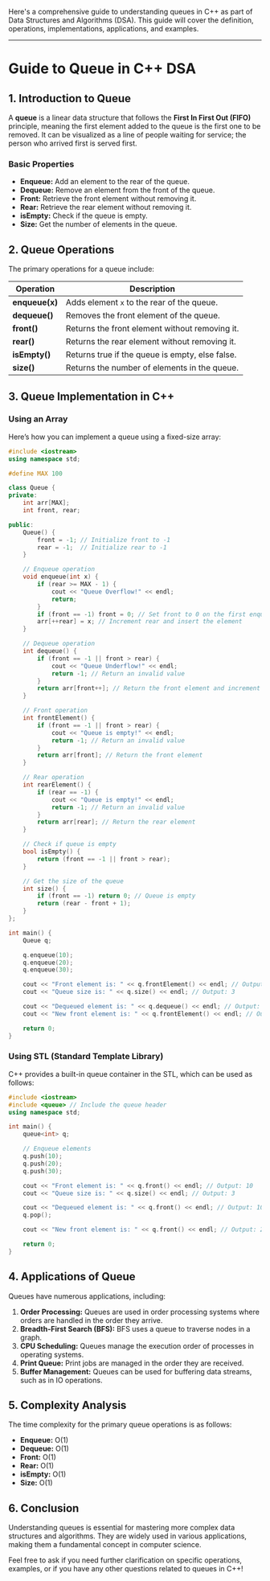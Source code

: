 Here's a comprehensive guide to understanding queues in C++ as part of Data Structures and Algorithms (DSA). This guide will cover the definition, operations, implementations, applications, and examples.

---

# **Guide to Queue in C++ DSA**

## **1. Introduction to Queue**
A **queue** is a linear data structure that follows the **First In First Out (FIFO)** principle, meaning the first element added to the queue is the first one to be removed. It can be visualized as a line of people waiting for service; the person who arrived first is served first.

### **Basic Properties**
- **Enqueue:** Add an element to the rear of the queue.
- **Dequeue:** Remove an element from the front of the queue.
- **Front:** Retrieve the front element without removing it.
- **Rear:** Retrieve the rear element without removing it.
- **isEmpty:** Check if the queue is empty.
- **Size:** Get the number of elements in the queue.

## **2. Queue Operations**
The primary operations for a queue include:

| Operation   | Description                           |
|-------------|---------------------------------------|
| **enqueue(x)**  | Adds element `x` to the rear of the queue. |
| **dequeue()**   | Removes the front element of the queue.     |
| **front()**     | Returns the front element without removing it. |
| **rear()**      | Returns the rear element without removing it.  |
| **isEmpty()**   | Returns true if the queue is empty, else false. |
| **size()**      | Returns the number of elements in the queue.   |

## **3. Queue Implementation in C++**

### **Using an Array**
Here’s how you can implement a queue using a fixed-size array:

```cpp
#include <iostream>
using namespace std;

#define MAX 100

class Queue {
private:
    int arr[MAX];
    int front, rear;

public:
    Queue() {
        front = -1; // Initialize front to -1
        rear = -1;  // Initialize rear to -1
    }

    // Enqueue operation
    void enqueue(int x) {
        if (rear >= MAX - 1) {
            cout << "Queue Overflow!" << endl;
            return;
        }
        if (front == -1) front = 0; // Set front to 0 on the first enqueue
        arr[++rear] = x; // Increment rear and insert the element
    }

    // Dequeue operation
    int dequeue() {
        if (front == -1 || front > rear) {
            cout << "Queue Underflow!" << endl;
            return -1; // Return an invalid value
        }
        return arr[front++]; // Return the front element and increment front
    }

    // Front operation
    int frontElement() {
        if (front == -1 || front > rear) {
            cout << "Queue is empty!" << endl;
            return -1; // Return an invalid value
        }
        return arr[front]; // Return the front element
    }

    // Rear operation
    int rearElement() {
        if (rear == -1) {
            cout << "Queue is empty!" << endl;
            return -1; // Return an invalid value
        }
        return arr[rear]; // Return the rear element
    }

    // Check if queue is empty
    bool isEmpty() {
        return (front == -1 || front > rear);
    }

    // Get the size of the queue
    int size() {
        if (front == -1) return 0; // Queue is empty
        return (rear - front + 1);
    }
};

int main() {
    Queue q;

    q.enqueue(10);
    q.enqueue(20);
    q.enqueue(30);

    cout << "Front element is: " << q.frontElement() << endl; // Output: 10
    cout << "Queue size is: " << q.size() << endl; // Output: 3

    cout << "Dequeued element is: " << q.dequeue() << endl; // Output: 10
    cout << "New front element is: " << q.frontElement() << endl; // Output: 20

    return 0;
}
```

### **Using STL (Standard Template Library)**
C++ provides a built-in queue container in the STL, which can be used as follows:

```cpp
#include <iostream>
#include <queue> // Include the queue header
using namespace std;

int main() {
    queue<int> q;

    // Enqueue elements
    q.push(10);
    q.push(20);
    q.push(30);

    cout << "Front element is: " << q.front() << endl; // Output: 10
    cout << "Queue size is: " << q.size() << endl; // Output: 3

    cout << "Dequeued element is: " << q.front() << endl; // Output: 10
    q.pop();

    cout << "New front element is: " << q.front() << endl; // Output: 20

    return 0;
}
```

## **4. Applications of Queue**
Queues have numerous applications, including:

1. **Order Processing:** Queues are used in order processing systems where orders are handled in the order they arrive.
2. **Breadth-First Search (BFS):** BFS uses a queue to traverse nodes in a graph.
3. **CPU Scheduling:** Queues manage the execution order of processes in operating systems.
4. **Print Queue:** Print jobs are managed in the order they are received.
5. **Buffer Management:** Queues can be used for buffering data streams, such as in IO operations.

## **5. Complexity Analysis**
The time complexity for the primary queue operations is as follows:
- **Enqueue:** O(1)
- **Dequeue:** O(1)
- **Front:** O(1)
- **Rear:** O(1)
- **isEmpty:** O(1)
- **Size:** O(1)

## **6. Conclusion**
Understanding queues is essential for mastering more complex data structures and algorithms. They are widely used in various applications, making them a fundamental concept in computer science.

Feel free to ask if you need further clarification on specific operations, examples, or if you have any other questions related to queues in C++!